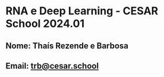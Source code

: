 # RNA e Deep Learning - CESAR School 2024.01

## Nome: Thaís Rezende e Barbosa

## Email: trb@cesar.school
